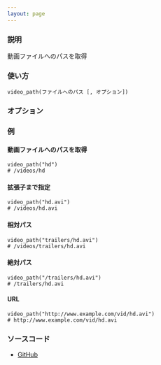 ```yaml
---
layout: page
---
```

### 説明
動画ファイルへのパスを取得

### 使い方
    video_path(ファイルへのパス [, オプション])

### オプション

### 例
#### 動画ファイルへのパスを取得
    video_path("hd")
    # /videos/hd

#### 拡張子まで指定
    video_path("hd.avi")
    # /videos/hd.avi

#### 相対パス
    video_path("trailers/hd.avi")
    # /videos/trailers/hd.avi

#### 絶対パス
    video_path("/trailers/hd.avi")
    # /trailers/hd.avi

#### URL
    video_path("http://www.example.com/vid/hd.avi")
    # http://www.example.com/vid/hd.avi

### ソースコード
* [GitHub](https://github.com/rails/rails/blob/f33d52c95217212cbacc8d5e44b5a8e3cdc6f5b3/actionview/lib/action_view/helpers/asset_url_helper.rb#L401)